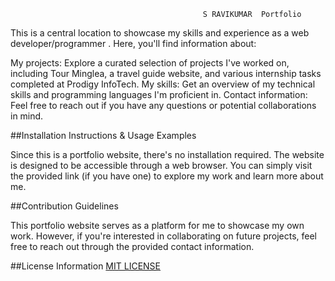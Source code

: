                                                S RAVIKUMAR  Portfolio

                                               
This is a central location to showcase my skills and experience as a web developer/programmer . Here, you'll find information about:

My projects: Explore a curated selection of projects I've worked on, including Tour Minglea, a travel guide website, and various internship tasks completed at Prodigy InfoTech.
My skills: Get an overview of my technical skills and programming languages I'm proficient in.
Contact information: Feel free to reach out if you have any questions or potential collaborations in mind.

##Installation Instructions & Usage Examples

Since this is a portfolio website, there's no installation required. The website is designed to be accessible through a web browser. You can simply visit the provided link (if you have one) to explore my work and learn more about me.

##Contribution Guidelines

This portfolio website serves as a platform for me to showcase my own work. However, if you're interested in collaborating on future projects, feel free to reach out through the provided contact information.

##License Information
[MIT LICENSE ](LICENSE)
